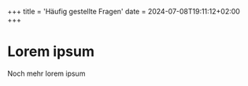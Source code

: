 +++
title = 'Häufig gestellte Fragen'
date = 2024-07-08T19:11:12+02:00
+++



# Lorem ipsum

Noch mehr lorem ipsum


